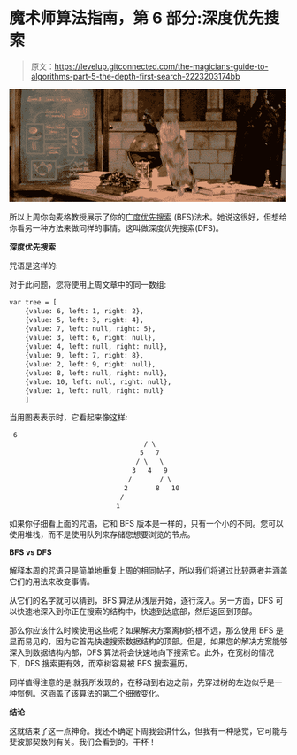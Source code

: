 # 魔术师算法指南，第 6 部分:深度优先搜索

> 原文：<https://levelup.gitconnected.com/the-magicians-guide-to-algorithms-part-5-the-depth-first-search-2223203174bb>

![](img/65857213ab389dbbffd62113a4db59b0.png)

所以上周你向麦格教授展示了你的[广度优先搜索](https://medium.com/gitconnected/the-magicians-guide-to-algorithms-part-4-the-breadth-first-search-b800aec8ccf8) (BFS)法术。她说这很好，但想给你看另一种方法来做同样的事情。这叫做深度优先搜索(DFS)。

**深度优先搜索**

咒语是这样的:

对于此问题，您将使用上周文章中的同一数组:

```
var tree = [
    {value: 6, left: 1, right: 2},
    {value: 5, left: 3, right: 4},
    {value: 7, left: null, right: 5},
    {value: 3, left: 6, right: null},
    {value: 4, left: null, right: null},
    {value: 9, left: 7, right: 8},
    {value: 2, left: 9, right: null},
    {value: 8, left: null, right: null},
    {value: 10, left: null, right: null},
    {value: 1, left: null, right: null}
    ]
```

当用图表表示时，它看起来像这样:

```
 6
                                  / \
                                 5   7
                                / \   \
                               3   4   9
                              /       / \
                             2       8   10
                            /
                           1
```

如果你仔细看上面的咒语，它和 BFS 版本是一样的，只有一个小的不同。您可以使用堆栈，而不是使用队列来存储您想要浏览的节点。

**BFS vs DFS**

解释本周的咒语只是简单地重复上周的相同帖子，所以我们将通过比较两者并涵盖它们的用法来改变事情。

从它们的名字就可以猜到，BFS 算法从浅层开始，逐行深入。另一方面，DFS 可以快速地深入到你正在搜索的结构中，快速到达底部，然后返回到顶部。

那么你应该什么时候使用这些呢？如果解决方案离树的根不远，那么使用 BFS 是显而易见的，因为它首先快速搜索数据结构的顶部。但是，如果您的解决方案能够深入到数据结构内部，DFS 算法将会快速地向下搜索它。此外，在宽树的情况下，DFS 搜索更有效，而窄树容易被 BFS 搜索遍历。

同样值得注意的是:就我所发现的，在移动到右边之前，先穿过树的左边似乎是一种惯例。这涵盖了该算法的第二个细微变化。

**结论**

这就结束了这一点神奇。我还不确定下周我会讲什么，但我有一种感觉，它可能与斐波那契数列有关。我们会看到的。干杯！